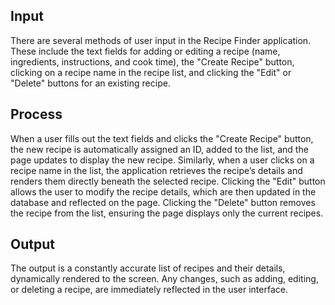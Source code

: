 ## Input  
There are several methods of user input in the Recipe Finder application. These include the text fields for adding or editing a recipe (name, ingredients, instructions, and cook time), the "Create Recipe" button, clicking on a recipe name in the recipe list, and clicking the "Edit" or "Delete" buttons for an existing recipe.

## Process  
When a user fills out the text fields and clicks the "Create Recipe" button, the new recipe is automatically assigned an ID, added to the list, and the page updates to display the new recipe. Similarly, when a user clicks on a recipe name in the list, the application retrieves the recipe’s details and renders them directly beneath the selected recipe. Clicking the "Edit" button allows the user to modify the recipe details, which are then updated in the database and reflected on the page. Clicking the "Delete" button removes the recipe from the list, ensuring the page displays only the current recipes.

## Output  
The output is a constantly accurate list of recipes and their details, dynamically rendered to the screen. Any changes, such as adding, editing, or deleting a recipe, are immediately reflected in the user interface.